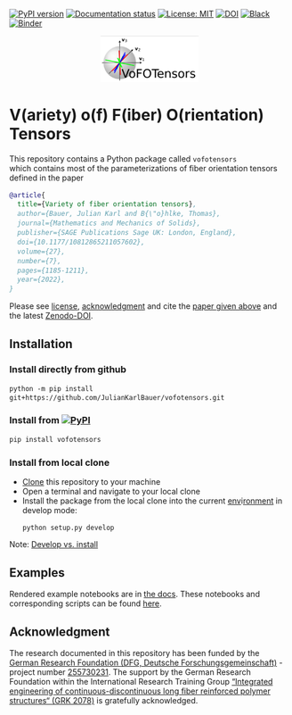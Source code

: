 [![PyPI version](https://badge.fury.io/py/vofotensors.svg)][url_pypi_this_package]
[![Documentation status](https://readthedocs.org/projects/vofotensors/badge/?version=latest)][url_read_the_docs_latest]
[![License: MIT](https://img.shields.io/badge/License-MIT-yellow.svg)](LICENSE)
[![DOI](https://zenodo.org/badge/356695831.svg)](https://zenodo.org/badge/latestdoi/356695831)
[![Black](https://img.shields.io/badge/code%20style-black-000000.svg)](https://github.com/psf/black)
[![Binder](https://mybinder.org/badge_logo.svg)](https://mybinder.org/v2/gh/JulianKarlBauer/vofotensors/HEAD)

<p align="center">
  <a href="https://github.com/JulianKarlBauer/vofotensors">
  <img alt="VoFoTensors" src="logo/logo.png" width="35%">
  </a>
</p>

# V(ariety) o(f) F(iber) O(rientation) Tensors

This repository contains a Python package called `vofotensors`  
which contains most of the parameterizations of fiber orientation tensors
defined in the paper

```bibtex
@article{
  title={Variety of fiber orientation tensors},
  author={Bauer, Julian Karl and B{\"o}hlke, Thomas},
  journal={Mathematics and Mechanics of Solids},
  publisher={SAGE Publications Sage UK: London, England},
  doi={10.1177/10812865211057602},
  volume={27},
  number={7},
  pages={1185-1211},
  year={2022},
}
```

Please see [license][url_license],
[acknowledgment](#acknowledgment)
and cite the [paper given above][url_mms_article] and the latest [Zenodo-DOI][latest_doi].

## Installation

### Install directly from github

```
python -m pip install git+https://github.com/JulianKarlBauer/vofotensors.git
```

### Install from [![PyPI](https://badge.fury.io/py/vofotensors.svg)][url_pypi_this_package]

```bash
pip install vofotensors
```

### Install from local clone

- [Clone][url_how_to_clone] this repository to your machine
- Open a terminal and navigate to your local clone
- Install the package from the local clone into the current [env][url_env_python]i[ronment][url_env_conda] in develop mode:
  ```shell
  python setup.py develop
  ```

Note: [Develop vs. install](https://stackoverflow.com/a/19048754/8935243)

## Examples

Rendered example notebooks are in [the docs][url_read_the_docs_latest_notebooks].
These notebooks and corresponding scripts can be found [here][url_docs_source_notebooks].

## Acknowledgment

The research documented in this repository has been funded by the
[German Research Foundation (DFG, Deutsche Forschungsgemeinschaft)][dfg_website] - project number [255730231][dfg_project].
The support by the German Research Foundation within the International Research Training Group
[“Integrated engineering of continuous-discontinuous long fiber reinforced polymer structures“ (GRK 2078)][grk_website]
is gratefully acknowledged.

[grk_website]: https://www.grk2078.kit.edu/
[dfg_website]: https://www.dfg.de/
[dfg_project]: https://gepris.dfg.de/gepris/projekt/255730231
[latest_doi]: https://zenodo.org/badge/latestdoi/356695831
[url_mms_article]: https://journals.sagepub.com/doi/full/10.1177/10812865211057602
[url_license]: LICENSE
[url_how_to_clone]: https://docs.github.com/en/repositories/creating-and-managing-repositories/cloning-a-repository
[url_env_python]: https://docs.python.org/3/tutorial/venv.html
[url_env_conda]: https://docs.conda.io/projects/conda/en/latest/user-guide/tasks/manage-environments.html
[url_read_the_docs_latest]: https://vofotensors.readthedocs.io/en/latest/
[url_read_the_docs_latest_notebooks]: https://vofotensors.readthedocs.io/en/latest/source/example_notebooks.html
[url_docs_source_notebooks]: https://github.com/JulianKarlBauer/vofotensors/tree/master/docs/source/notebooks
[url_pypi_this_package]: https://pypi.org/project/vofotensors/
